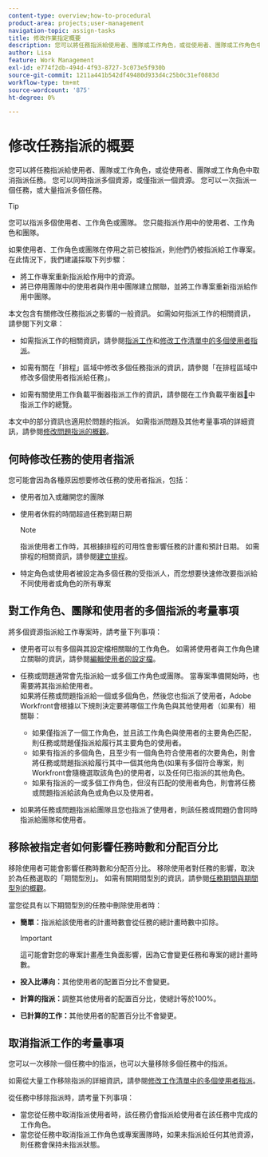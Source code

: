 ```yaml
---
content-type: overview;how-to-procedural
product-area: projects;user-management
navigation-topic: assign-tasks
title: 修改作業指定概要
description: 您可以將任務指派給使用者、團隊或工作角色，或從使用者、團隊或工作角色中取消指派任務。 您可以同時指派多個資源，或僅指派一個資源。 您可以一次指派一個任務，或大量指派多個任務。
author: Lisa
feature: Work Management
exl-id: e774f2db-494d-4f93-8727-3c073e5f930b
source-git-commit: 1211a441b542df49480d933d4c25b0c31ef0883d
workflow-type: tm+mt
source-wordcount: '875'
ht-degree: 0%

---
```


# 修改任務指派的概要

您可以將任務指派給使用者、團隊或工作角色，或從使用者、團隊或工作角色中取消指派任務。 您可以同時指派多個資源，或僅指派一個資源。 您可以一次指派一個任務，或大量指派多個任務。

>[!TIP]
>
>您可以指派多個使用者、工作角色或團隊。 您只能指派作用中的使用者、工作角色和團隊。
>
>如果使用者、工作角色或團隊在停用之前已被指派，則他們仍被指派給工作專案。 在此情況下，我們建議採取下列步驟：
>
>* 將工作專案重新指派給作用中的資源。
>* 將已停用團隊中的使用者與作用中團隊建立關聯，並將工作專案重新指派給作用中團隊。
>

本文包含有關修改任務指派之影響的一般資訊。 如需如何指派工作的相關資訊，請參閱下列文章：

* 如需指派工作的相關資訊，請參閱[指派工作](../../../manage-work/tasks/assign-tasks/assign-tasks.md)和[修改工作清單中的多個使用者指派](../../../manage-work/tasks/assign-tasks/modify-multiple-assignments-in-task-list.md)。

* 如需有關在「排程」區域中修改多個任務指派的資訊，請參閱「在排程區域中修改多個使用者指派給任務」。
* 如需有關使用工作負載平衡器指派工作的資訊，請參閱在工作負載平衡器[&#128279;](../../../resource-mgmt/workload-balancer/assign-work-in-workload-balancer.md)中指派工作的總覽。

本文中的部分資訊也適用於問題的指派。 如需指派問題及其他考量事項的詳細資訊，請參閱[修改問題指派的概觀](../../../manage-work/issues/manage-issues/modify-issue-assignments-overview.md)。

## 何時修改任務的使用者指派

您可能會因為各種原因想要修改任務的使用者指派，包括：

* 使用者加入或離開您的團隊
* 使用者休假的時間超過任務到期日期

  >[!NOTE]
  >
  >指派使用者工作時，其根據排程的可用性會影響任務的計畫和預計日期。 如需排程的相關資訊，請參閱[建立排程](../../../administration-and-setup/set-up-workfront/configure-timesheets-schedules/create-schedules.md)。

* 特定角色或使用者被設定為多個任務的受指派人，而您想要快速修改要指派給不同使用者或角色的所有專案

## 對工作角色、團隊和使用者的多個指派的考量事項

將多個資源指派給工作專案時，請考量下列事項：

* 使用者可以有多個與其設定檔相關聯的工作角色。 如需將使用者與工作角色建立關聯的資訊，請參閱[編輯使用者的設定檔](../../../administration-and-setup/add-users/create-and-manage-users/edit-a-users-profile.md)。

* 任務或問題通常會先指派給一或多個工作角色或團隊。 當專案準備開始時，也需要將其指派給使用者。\
  如果將任務或問題指派給一個或多個角色，然後您也指派了使用者，Adobe Workfront會根據以下規則決定要將哪個工作角色與其他使用者（如果有）相關聯：

   * 如果僅指派了一個工作角色，並且該工作角色與使用者的主要角色匹配，則任務或問題僅指派給履行其主要角色的使用者。
   * 如果有指派的多個角色，且至少有一個角色符合使用者的次要角色，則會將任務或問題指派給履行其中一個其他角色(如果有多個符合專案，則Workfront會隨機選取該角色)的使用者，以及任何已指派的其他角色。
   * 如果有指派的一或多個工作角色，但沒有匹配的使用者角色，則會將任務或問題指派給該角色或角色以及使用者。

* 如果將任務或問題指派給團隊且您也指派了使用者，則該任務或問題仍會同時指派給團隊和使用者。

## 移除被指定者如何影響任務時數和分配百分比

移除使用者可能會影響任務時數和分配百分比。 移除使用者對任務的影響，取決於為任務選取的「期間型別」。 如需有關期間型別的資訊，請參閱[任務期間與期間型別的概觀](../../../manage-work/tasks/taskdurtn/task-duration-and-duration-type.md)。

當您從具有以下期間型別的任務中刪除使用者時：

* **簡單：**&#x200B;指派給該使用者的計畫時數會從任務的總計畫時數中扣除。

  >[!IMPORTANT]
  >
  >這可能會對您的專案計畫產生負面影響，因為它會變更任務和專案的總計畫時數。

* **投入比導向：**&#x200B;其他使用者的配置百分比不會變更。
* **計算的指派：**&#x200B;調整其他使用者的配置百分比，使總計等於100%。
* **已計算的工作：**&#x200B;其他使用者的配置百分比不會變更。

## 取消指派工作的考量事項

您可以一次移除一個任務中的指派，也可以大量移除多個任務中的指派。

如需從大量工作移除指派的詳細資訊，請參閱[修改工作清單中的多個使用者指派](../../../manage-work/tasks/assign-tasks/modify-multiple-assignments-in-task-list.md)。

從任務中移除指派時，請考量下列事項：

* 當您從任務中取消指派使用者時，該任務仍會指派給使用者在該任務中完成的工作角色。
* 當您從任務中取消指派工作角色或專案團隊時，如果未指派給任何其他資源，則任務會保持未指派狀態。
